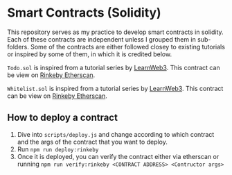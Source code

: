 # Smart Contracts (Solidity)

This repository serves as my practice to develop smart contracts in solidity. Each of these contracts are independent unless I grouped them in sub-folders. Some of the contracts are either followed closey to existing tutorials or inspired by some of them, in which it is credited below.

`Todo.sol` is inspired from a tutorial series by [LearnWeb3](https://learnweb3.io/courses/c1d7081b-63a9-4c6e-b35c-9fcbbad418b2/lessons/18dad5bd-3a51-4d2e-944e-db37edd74855). This contract can be view on [Rinkeby Etherscan](https://rinkeby.etherscan.io/address/0xB1351115BA3b99DE2bcD9b11E9860c6471B615AD).

`Whitelist.sol` is inspired from a tutorial series by [LearnWeb3](https://learnweb3.io/courses/c1d7081b-63a9-4c6e-b35c-9fcbbad418b2/lessons/acd04999-1230-4533-b6de-6b4e4978914c). This contract can be view on [Rinkeby Etherscan](https://rinkeby.etherscan.io/address/0xA0fbE75BE077270Ba93BE8AD6567c0fdCDb4340C).

## How to deploy a contract

1. Dive into `scripts/deploy.js` and change according to which contract and the args of the contract that you want to deploy.
2. Run `npm run deploy:rinkeby`
3. Once it is deployed, you can verify the contract either via etherscan or running `npm run verify:rinkeby <CONTRACT ADDRESS> <Contructor args>`
